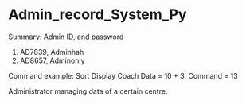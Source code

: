 # Admin_record_System_Py

Summary:
Admin ID, and password
1. AD7839, Adminhah
2. AD8657, Adminonly

Command example:
Sort Display Coach Data = 10 + 3,
Command = 13

Administrator managing data of a certain centre.
